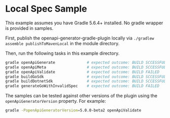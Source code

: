 # Local Spec Sample

This example assumes you have Gradle 5.6.4+ installed. No gradle wrapper is provided in samples.

First, publish the openapi-generator-gradle-plugin locally via `./gradlew assemble publishToMavenLocal` in the module directory.

Then, run the following tasks in this example directory.

```bash
gradle openApiGenerate              # expected outcome: BUILD SCCESSFUL
gradle openApiMeta                  # expected outcome: BUILD SCCESSFUL
gradle openApiValidate              # expected outcome: BUILD FAILED 
gradle buildGoSdk                   # expected outcome: BUILD SCCESSFUL
gradle buildDotnetSdk               # expected outcome: BUILD SCCESSFUL
gradle generateGoWithInvalidSpec    # expected outcome: BUILD FAILED 
```

The samples can be tested against other versions of the plugin using the `openApiGeneratorVersion` property. For example:

```bash
gradle -PopenApiGeneratorVersion=5.0.0-beta2 openApiValidate
```
